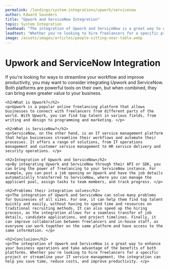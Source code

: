 ```yaml
---
permalink: /landings/system-integrations/upwork/servicenow
author: Edward Saunders
title: "Upwork and ServiceNow Integration"
topic: System Integration
leadhead: "The integration of Upwork and ServiceNow is a great way to enhance your business operations and take advantage of the benefits of both platforms"
leadtext: "Whether you're looking to hire freelancers for a specific project or streamline your IT service management, the integration can help you save time, reduce costs, and improve productivity."
image: /assets/images/articles/people-sitting-near-table.webp
---
```

<div class="arttext">	<h1>Upwork and ServiceNow Integration</h1>
	<p>If you're looking for ways to streamline your workflow and improve productivity, you may want to consider integrating Upwork and ServiceNow. Both platforms are powerful tools on their own, but when combined, they can bring even greater value to your business. </p>

	<h2>What is Upwork?</h2>
	<p>Upwork is a popular online freelancing platform that allows businesses to connect with freelancers from different parts of the world. With Upwork, you can find top talent in various fields, from writing and design to programming and marketing. </p>

	<h2>What is ServiceNow?</h2>
	<p>ServiceNow, on the other hand, is an IT service management platform that helps businesses streamline their workflows and automate their processes. It offers a range of solutions, from IT operations management and customer service management to HR service delivery and security operations. </p>

	<h2>Integration of Upwork and ServiceNow</h2>
	<p>By integrating Upwork and ServiceNow through their API or SDK, you can bring the power of freelancing to your ServiceNow instance. For example, you can post a job opening on Upwork and have the job details automatically transferred to ServiceNow, where you can manage the applicant pool, assign tasks to team members, and track progress. </p>

	<h2>Problems their integration solves</h2>
	<p>The integration of Upwork and ServiceNow can solve many problems for businesses of all sizes. For one, it can help them find top talent quickly and easily, without having to spend time and resources on traditional recruiting methods. It can also speed up the hiring process, as the integration allows for a seamless transfer of job details, candidate applications, and project timelines. Finally, it can improve collaboration between freelancers and in-house staff, as everyone can work together on the same platform and have access to the same information. </p>

	<h2>Conclusion</h2>
	<p>The integration of Upwork and ServiceNow is a great way to enhance your business operations and take advantage of the benefits of both platforms. Whether you're looking to hire freelancers for a specific project or streamline your IT service management, the integration can help you save time, reduce costs, and improve productivity. </p>
</div>